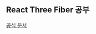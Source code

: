 ## React Three Fiber 공부

[공식 문서](https://docs.pmnd.rs/react-three-fiber/getting-started/introduction)
